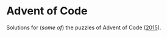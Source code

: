 # Advent of Code

Solutions for (*some of*) the puzzles of Advent of Code ([2015](https://adventofcode.com/2015)).

